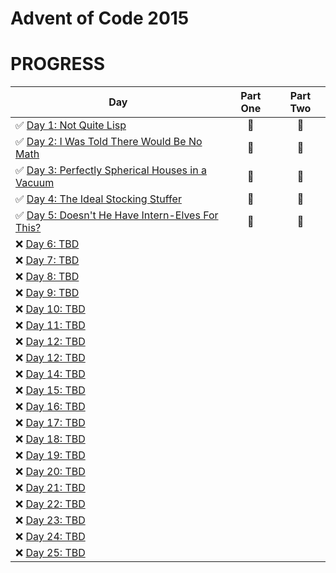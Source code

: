 # Advent of Code 2015
# PROGRESS
| Day  | Part One | Part Two | 
|---|:---:|:---:|
| ✅ [Day 1: Not Quite Lisp](Day1)| 🎇 | 🎇 |
| ✅ [Day 2: I Was Told There Would Be No Math](Day2)| 🎇 | 🎇 |
| ✅ [Day 3: Perfectly Spherical Houses in a Vacuum](Day3)| 🎇 | 🎇 |
| ✅ [Day 4: The Ideal Stocking Stuffer](Day4)| 🎇 | 🎇 |
| ✅ [Day 5: Doesn't He Have Intern-Elves For This?](Day5)| 🎇 | 🎇 |
| ❌ [Day 6: TBD]()| | |
| ❌ [Day 7: TBD]()| | |
| ❌ [Day 8: TBD]()| | |
| ❌ [Day 9: TBD]()| | |
| ❌ [Day 10: TBD]()| | |
| ❌ [Day 11: TBD]()| | |
| ❌ [Day 12: TBD]()| | |
| ❌ [Day 12: TBD]()| | |
| ❌ [Day 14: TBD]()| | |
| ❌ [Day 15: TBD]()| | |
| ❌ [Day 16: TBD]()| | |
| ❌ [Day 17: TBD]()| | |
| ❌ [Day 18: TBD]()| | |
| ❌ [Day 19: TBD]()| | |
| ❌ [Day 20: TBD]()| | |
| ❌ [Day 21: TBD]()| | |
| ❌ [Day 22: TBD]()| | |
| ❌ [Day 23: TBD]()| | |
| ❌ [Day 24: TBD]()| | |
| ❌ [Day 25: TBD]()| | |
